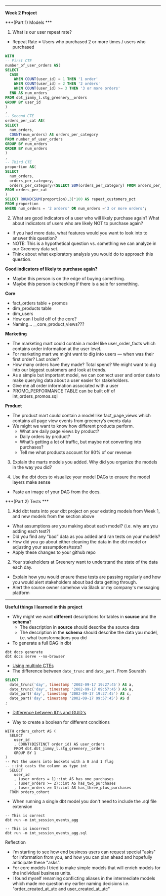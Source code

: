 
---
**Week 2 Project**

***(Part 1) Models ***

1. What is our user repeat rate?
- Repeat Rate = Users who purchased 2 or more times / users who purchased

```sql
WITH 
-- First CTE 
number_of_user_orders AS( 
SELECT 
  CASE 
    WHEN COUNT(user_id) = 1 THEN '1 order'
    WHEN COUNT(user_id) = 2 THEN '2 orders'
    WHEN COUNT(user_id) >= 3 THEN '3 or more orders' 
  END AS num_orders
FROM dbt_jimmy_l.stg_greenery__orders
GROUP BY user_id
)
,
-- Second CTE
orders_per_cat AS(
SELECT 
  num_orders, 
  COUNT(num_orders) AS orders_per_category
FROM number_of_user_orders
GROUP BY num_orders
ORDER BY num_orders
)
,
-- Third CTE
proportion AS(
SELECT 
  num_orders,
  orders_per_category,
  orders_per_category/(SELECT SUM(orders_per_category) FROM orders_per_cat) AS proportion
FROM orders_per_cat
)
SELECT ROUND(SUM(proportion),3)*100 AS repeat_customers_pct
FROM proportion
WHERE num_orders = '2 orders' OR num_orders ='3 or more orders';
```

2. What are good indicators of a user who will likely purchase again? What about indicators of users who are likely NOT to purchase again? 
- If you had more data, what features would you want to look into to answer this question?
- NOTE: This is a hypothetical question vs. something we can analyze in our Greenery data set. 
- Think about what exploratory analysis you would do to approach this question.

**Good indicators of likely to purchase again?**
- Maybe this person is on the edge of buying something.
- Maybe this person is checking if there is a sale for something.

**Core**
- fact_orders table + promos
- dim_products table
- dim_users
- How can I build off of the core?
- Naming... __core_product_views???

**Marketing**
- The marketing mart could contain a model like user_order_facts which contains order information at the user level.
- For marketing mart we might want to dig into users — when was their first order? Last order? 
- How many orders have they made? Total spend? We might want to dig into our biggest customers and look at trends. 
- As a simple but important model, we can connect user and order data to make querying data about a user easier for stakeholders.
- Give me all order information associated with a user
- PROMO_PERFORMANCE TABLE can be built off of int_orders_promos.sql

**Product**
- The product mart could contain a model like fact_page_views which contains all page view events from greenery’s events data
- We might we want to know how different products perform. 
  - What are daily page views by product? 
  - Daily orders by product? 
  - What’s getting a lot of traffic, but maybe not converting into purchases?
  - Tell me what products account for 80% of our revenue 

3. Explain the marts models you added. Why did you organize the models in the way you did?

4. Use the dbt docs to visualize your model DAGs to ensure the model layers make sense
- Paste an image of your DAG from the docs.

***(Part 2) Tests ***

1. Add dbt tests into your dbt project on your existing models from Week 1, and new models from the section above
- What assumptions are you making about each model? (i.e. why are you adding each test?)
- Did you find any “bad” data as you added and ran tests on your models? 
- How did you go about either cleaning the data in the dbt model or adjusting your assumptions/tests?
- Apply these changes to your github repo

2. Your stakeholders at Greenery want to understand the state of the data each day. 
- Explain how you would ensure these tests are passing regularly and how you would alert stakeholders about bad data getting through.
- Alert the source owner somehow via Slack or my company's messaging platform
---
**Useful things I learned in this project**
- Why might we want **different** descriptions for tables in **source** and the **schema**?
  - The description in **source** should describe the source data
  - The description in the **schema** should describe the data you model, i.e. what transformations you did
- To generate a full DAG in dbt
```
dbt docs generate
dbt docs serve --no-browser
```

- [Using multiple CTEs](https://www.databasejournal.com/ms-sql/tips-for-using-common-table-expressions/#:~:text=The%20second%20CTE%20is%20defined,SELECT%20statement%20references%20each%20CTE.)
- The difference between `date_trunc` and `date_part`. From Sourabh
```sql
SELECT
  date_trunc('day', timestamp '2002-09-17 19:27:45') AS a,
  date_trunc('day', timestamp '2002-09-17 09:57:45') AS a,
  date_part('day', timestamp '2002-09-17 19:27:45') AS c,
  date_part('day', timestamp '2002-09-17 09:57:45') AS d
;
```
- [Difference between ID's and GUID's](https://blog.codinghorror.com/primary-keys-ids-versus-guids/)

- Way to create a boolean for different conditions
```
WITH orders_cohort AS (
  SELECT
    user_id
    , COUNT(DISTINCT order_id) AS user_orders
    FROM dbt.dbt_jimmy_l.stg_greenery__orders
    GROUP BY 1
)
-- Put the users into buckets with a 0 and 1 flag
-- ::int casts the column as type int
  SELECT
    user_id
    , (user_orders = 1)::int AS has_one_purchases
    , (user_orders >= 2)::int AS has_two_purchases
    , (user_orders >= 3)::int AS has_three_plus_purchases
  FROM orders_cohort
```

- When running a single dbt model you don't need to include the .sql file extension
```
-- This is correct
dbt run -m int_session_events_agg

-- This is incorrect
dbt run -m int_session_events_agg.sql
```

Reflection
- I'm starting to see how end business users can request special "asks" for information from you, and how you can plan ahead and hopefully anticipate these "asks".
- For core models I tried to make simple models that will enrich models for the individual business units.
- I found myself renaming conflicting aliases in the intermediate models which made me question my earlier naming decisions i.e. "order_created_at_utc and user_created_at_utc"